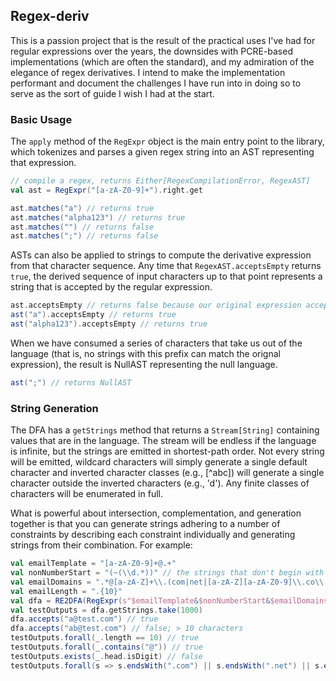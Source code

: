 ## Regex-deriv
This is a passion project that is the result of the practical uses I've had for regular expressions over the years, the downsides with PCRE-based implementations (which are often the standard), and my admiration of the elegance of regex derivatives. I intend to make the implementation performant and document the challenges I have run into in doing so to serve as the sort of guide I wish I had at the start.

### Basic Usage

The `apply` method of the `RegExpr` object is the main entry point to the library, which tokenizes and parses a given regex string into an AST representing that expression.

```scala
// compile a regex, returns Either[RegexCompilationError, RegexAST]
val ast = RegExpr("[a-zA-Z0-9]+").right.get

ast.matches("a") // returns true
ast.matches("alpha123") // returns true
ast.matches("") // returns false
ast.matches(";") // returns false
```

ASTs can also be applied to strings to compute the derivative expression from that character sequence. Any time that `RegexAST.acceptsEmpty` returns ` true`, the derived sequence of input characters up to that point represents a string that is accepted by the regular expression.

```scala
ast.acceptsEmpty // returns false because our original expression accepts length > 0 strings due to + operator
ast("a").acceptsEmpty // returns true
ast("alpha123").acceptsEmpty // returns true
```

When we have consumed a series of characters that take us out of the language (that is, no strings with this prefix can match the orignal expression), the result is NullAST representing the null language.

```scala
ast(";") // returns NullAST
```

### String Generation

The DFA has a `getStrings` method that returns a `Stream[String]` containing values that are in the language. The stream will be endless if
the language is infinite, but the strings are emitted in shortest-path order. Not every string will be emitted, wildcard characters will
simply generate a single default character and inverted character classes (e.g., [^abc]) will generate a single character outside the
inverted characters (e.g., 'd'). Any finite classes of characters will be enumerated in full.

What is powerful about intersection, complementation, and generation together is that you can generate strings adhering to a 
number of constraints by describing each constraint individually and generating strings from their combination. For example:

```scala
val emailTemplate = "[a-zA-Z0-9]+@.+"
val nonNumberStart = "(~(\\d.*))" // the strings that don't begin with a digit, including the empty string
val emailDomains = ".*@[a-zA-Z]+\\.(com|net|[a-zA-Z][a-zA-Z0-9]\\.co\\.uk|[a-z]+\\.edu)"
val emailLength = ".{10}"
val dfa = RE2DFA(RegExpr(s"$emailTemplate&$nonNumberStart&$emailDomains&$emailLength").right.get)
val testOutputs = dfa.getStrings.take(1000)
dfa.accepts("a@test.com") // true
dfa.accepts("ab@test.com") // false; > 10 characters
testOutputs.forall(_.length == 10) // true
testOutputs.forall(_.contains("@")) // true
testOutputs.exists(_.head.isDigit) // false
testOutputs.forall(s => s.endsWith(".com") || s.endsWith(".net") || s.endsWith(".co.uk") || s.endsWith(".edu")) // true
```